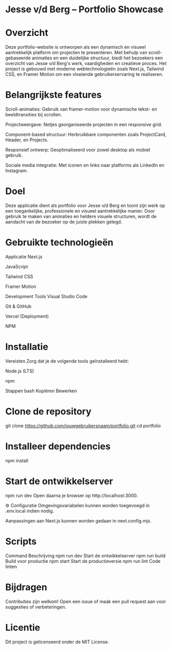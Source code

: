 # Jesse v/d Berg – Portfolio Showcase

# Overzicht
Deze portfolio-website is ontworpen als een dynamisch en visueel aantrekkelijk platform om projecten te presenteren. Met behulp van scroll-gebaseerde animaties en een duidelijke structuur, biedt het bezoekers een overzicht van Jesse v/d Berg's werk, vaardigheden en creatieve proces.
Het project is gebouwd met moderne webtechnologieën zoals Next.js, Tailwind CSS, en Framer Motion om een vloeiende gebruikerservaring te realiseren.

# Belangrijkste features
Scroll-animaties: Gebruik van framer-motion voor dynamische tekst- en beeldtransities bij scrollen.

Projectweergave: Netjes georganiseerde projecten in een responsive grid.

Component-based structuur: Herbruikbare componenten zoals ProjectCard, Header, en Projects.

Responsief ontwerp: Geoptimaliseerd voor zowel desktop als mobiel gebruik.

Sociale media integratie: Met iconen en links naar platforms als LinkedIn en Instagram.

# Doel
Deze applicatie dient als portfolio voor Jesse v/d Berg en toont zijn werk op een toegankelijke, professionele en visueel aantrekkelijke manier. Door gebruik te maken van animaties en heldere visuele structuren, wordt de aandacht van de bezoeker op de juiste plekken gelegd.

# Gebruikte technologieën
Applicatie
Next.js

JavaScript

Tailwind CSS

Framer Motion

Development Tools
Visual Studio Code

Git & GitHub

Vercel (Deployment)

NPM

# Installatie
Vereisten
Zorg dat je de volgende tools geïnstalleerd hebt:

Node.js (LTS)

npm

Stappen
bash
Kopiëren
Bewerken
# Clone de repository
git clone https://github.com/jouwgebruikersnaam/portfolio.git
cd portfolio

# Installeer dependencies
npm install

# Start de ontwikkelserver
npm run dev
Open daarna je browser op http://localhost:3000.

⚙️ Configuratie
Omgevingsvariabelen kunnen worden toegevoegd in .env.local indien nodig.

Aanpassingen aan Next.js kunnen worden gedaan in next.config.mjs.

# Scripts
Command	Beschrijving
npm run dev	Start de ontwikkelserver
npm run build	Build voor productie
npm start	Start de productieversie
npm run lint	Code linten

# Bijdragen
Contributies zijn welkom! Open een issue of maak een pull request aan voor suggesties of verbeteringen.

# Licentie
Dit project is gelicenseerd onder de MIT License.

